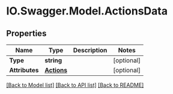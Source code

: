 # IO.Swagger.Model.ActionsData
## Properties

Name | Type | Description | Notes
------------ | ------------- | ------------- | -------------
**Type** | **string** |  | [optional] 
**Attributes** | [**Actions**](Actions.md) |  | [optional] 

[[Back to Model list]](../README.md#documentation-for-models) [[Back to API list]](../README.md#documentation-for-api-endpoints) [[Back to README]](../README.md)

